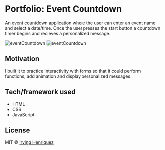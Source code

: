 # Portfolio: Event Countdown

An event countdown application where the user can enter an event name and select a date/time. Once the user presses the start button a countdown timer begins and recieves a personalized message.

![eventCountdown](https://user-images.githubusercontent.com/69181038/99696794-16eeb580-2a5d-11eb-9f33-e908619d74ae.PNG)
![eventCountdown](https://user-images.githubusercontent.com/69181038/99696839-2110b400-2a5d-11eb-9afd-7a1a7861afde.gif)


## Motivation

I built it to practice interactivity with forms so that it could perform functions, add animation and display personalized messages.

## Tech/framework used
- HTML
- CSS
- JavaScript


## License
MIT © [Irving Henriquez]()

